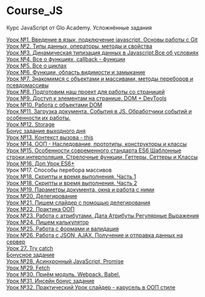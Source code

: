 # Course_JS
Курс JavaScript от Glo Academy. Усложнённые задания 

[Урок &numero;1. Введение в язык, подключение javascript. Основы работы с Git](https://github.com/Rootdiv/Course_JS_extra/tree/lesson01)<br />
[Урок &numero;2. Типы данных, операторы, методы и свойства](https://github.com/Rootdiv/Course_JS_extra/tree/lesson02)<br />
[Урок &numero;3. Динамическая типизация данных в Javascript.Все об условиях](https://github.com/Rootdiv/Course_JS_extra/tree/lesson03)<br />
[Урок &numero;4. Все о функциях, callback - функции](https://github.com/Rootdiv/Course_JS_extra/tree/lesson04)<br />
[Урок &numero;5. Все о циклах](https://github.com/Rootdiv/Course_JS_extra/tree/lesson05)<br />
[Урок &numero;6. Функции, область видимости и замыкание](https://github.com/Rootdiv/Course_JS_extra/tree/lesson06)<br />
[Урок &numero;7. Знакомимся с объектами и массивами, методы переборов и псевдомассивы](https://github.com/Rootdiv/Course_JS_extra/tree/lesson07)<br />
[Урок &numero;8. Подготовим наш проект для работы со страницей](https://github.com/Rootdiv/Course_JS_extra/tree/lesson08)<br />
[Урок &numero;9. Доступ к элементам на странице. DOM + DevTools](https://github.com/Rootdiv/Course_JS_extra/tree/lesson09)<br />
[Урок &numero;10. Работа с объектами DOM](https://github.com/Rootdiv/Course_JS/tree/lesson10)<br />
[Урок &numero;11. Загрузка документа. События в JS. Обработчики событий и особенности их работы.](https://github.com/Rootdiv/Course_JS_extra/tree/lesson11)<br />
[Урок &numero;12. Storage](https://github.com/Rootdiv/Course_JS/tree/lesson12)<br />
[Бонус задание выходного дня](https://github.com/Rootdiv/Course_JS_extra/tree/lesson_bonus1)<br />
[Урок &numero;13. Контекст вызова - this](https://github.com/Rootdiv/Course_JS_extra/tree/lesson13)<br />
[Урок &numero;14. ООП - Наследование, прототипы, конструкторы и классы](https://github.com/Rootdiv/Course_JS_extra/tree/lesson14)<br />
[Урок &numero;15. Особенности современного стандарта ES6 Шаблонные строки,интерполяция, Стрелочные функции, Геттеры, Сеттеры и Классы](https://github.com/Rootdiv/Course_JS_extra/tree/lesson15)<br />
[Урок &numero;16. Доп Урок ES6+](https://github.com/Rootdiv/Course_JS_extra/tree/lesson16)<br />
Урок &numero;17. Способы перебора массивов<br />
[Урок &numero;18. Скрипты и время выполнения. Часть 1](https://github.com/Rootdiv/Course_JS_extra/tree/lesson18_part1)<br />
[Урок &numero;18. Скрипты и время выполнения. Часть 2](https://github.com/Rootdiv/Course_JS_extra/tree/lesson18_part2)<br />
[Урок &numero;19. Параметры документа, окна и работа с ними](https://github.com/Rootdiv/Course_JS_extra/tree/lesson19)<br />
[Урок &numero;20. Делегирование](https://github.com/Rootdiv/Course_JS_extra/tree/lesson20)<br />
[Урок &numero;21. Пишем слайдер с помощью делегирования](https://github.com/Rootdiv/Course_JS/tree/lesson21)<br />
[Урок &numero;22. Практика ООП](https://github.com/Rootdiv/Course_JS_extra/tree/lesson22)<br />
[Урок &numero;23. Работа с атрибутами. Дата Атрибуты Регулярные Выражения](https://github.com/Rootdiv/Course_JS/tree/lesson23)<br />
[Урок &numero;24. Пишем калькулятор](https://github.com/Rootdiv/Course_JS_extra/tree/lesson24)<br />
[Урок &numero;25. Работа с формами и валидация](https://github.com/Rootdiv/Course_JS_extra/tree/lesson25)<br />
[Урок &numero;26. Работа с JSON, AJAX. Получение и отправка данных на сервер](https://github.com/Rootdiv/Course_JS_extra/tree/lesson26)<br />
[Урок 27. Try catch](https://github.com/Rootdiv/filterEvalTryCatch)<br />
[Бонусное задание](https://github.com/Rootdiv/Course_JS_extra/tree/lesson_bonus2)<br />
[Урок &numero;28. Асинхронный JavaScript, Promise](https://github.com/Rootdiv/Course_JS_extra/tree/lesson28)<br />
[Урок &numero;29. Fetch](https://github.com/Rootdiv/Course_JS_extra/tree/lesson29)<br />
[Урок &numero;30. Приём модуль. Webpack. Babel.](https://github.com/Rootdiv/Course_JS_extra/tree/lesson30)<br />
[Урок &numero;31. Инсейн бонус задание](https://github.com/Rootdiv/Course_JS_inputCities)<br />
[Урок &numero;32. Практический Урок слайдер - карусель в ООП стиле](https://github.com/Rootdiv/Course_JS_extra/tree/lesson32)<br />
